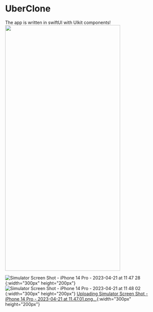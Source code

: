 # UberClone
The app is written in swiftUI with UIkit components!
<img src="[https://user-images.githubusercontent.com/103141352/194929342-54fd603f-5f6f-42ea-8a37-662102682538.png](https://user-images.githubusercontent.com/103141352/233592077-85b9a2a8-8692-4109-91e5-446d67cc0126.png)" width="370" height="790">

![Simulator Screen Shot - iPhone 14 Pro - 2023-04-21 at 11 47 28](https://user-images.githubusercontent.com/103141352/233592077-85b9a2a8-8692-4109-91e5-446d67cc0126.png){:width="300px" height="200px"}
![Simulator Screen Shot - iPhone 14 Pro - 2023-04-21 at 11 48 02](https://user-images.githubusercontent.com/103141352/233592088-2e71d943-89a9-4e19-9c69-2da65fdf001f.png){:width="300px" height="200px"}
[Uploading Simulator Screen Shot - iPhone 14 Pro - 2023-04-21 at 11.47.01.png…](){:width="300px" height="200px"}

